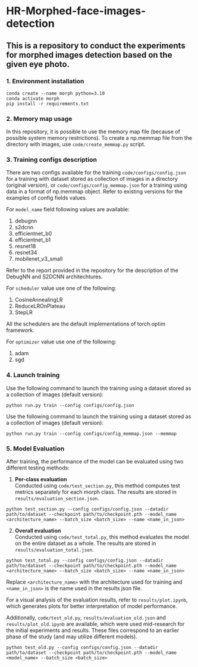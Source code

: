 # HR-Morphed-face-images-detection

## This is a repository to conduct the experiments for morphed images detection based on the given eye photo. 

### 1. Environment installation
```
conda create --name morph python=3.10
conda activate morph
pip install -r requirements.txt
```

### 2. Memory map usage
In this repository, it is possible to use the memory map file (because of possible system memory restrictions). To create a np.memmap file from the directory with images, use ```code/create_memmap.py``` script. 

### 3. Training configs description

There are two configs available for the training ```code/configs/config.json``` for a training with dataset stored as collection of images in a directory (original version), or ```code/configs/config_memmap.json``` for a training using data in a format of np.memmap object. Refer to existing versions for the examples of config fields values. 

For ```model_name``` field following values are available: 
1. debugnn
2. s2dcnn
3. efficientnet_b0
4. efficientnet_b1
5. resnet18
6. resnet34
7. mobilenet_v3_small

Refer to the report provided in the repository for the description of the DebugNN and S2DCNN architechtures. 

For ```scheduler``` value use one of the following: 
1. CosineAnnealingLR
2. ReduceLROnPlateau
3. StepLR

All the schedulers are the default implementations of torch.optim framework. 

For ```optimizer``` value use one of the following: 
1. adam
2. sgd


### 4. Launch training
Use the following command to launch the training using a dataset stored as a collection of images (default version): 
```
python run.py train --config configs/config.json
```

Use the following command to launch the training using a dataset stored as a collection of images (default version): 
```
python run.py train --config configs/config_memmap.json --memmap
```

### 5. Model Evaluation

After training, the performance of the model can be evaluated using two different testing methods:

1. **Per-class evaluation**  
   Conducted using `code/test_section.py`, this method computes test metrics separately for each morph class. The results are stored in `results/evaluation_section.json`.

```
python test_section.py --config configs/config.json --datadir path/to/dataset --checkpoint path/to/checkpoint.pth --model_name <architecture_name> --batch_size <batch_size> --name <name_in_json>
```

2. **Overall evaluation**  
   Conducted using `code/test_total.py`, this method evaluates the model on the entire dataset as a whole. The results are stored in `results/evaluation_total.json`.

```
python test_total.py --config configs/config.json --datadir path/to/dataset --checkpoint path/to/checkpoint.pth --model_name <architecture_name> --batch_size <batch_size> --name <name_in_json>
```

Replace `<architecture_name>` with the architecture used for training and `<name_in_json>` is the name used in the results json file.

For a visual analysis of the evaluation results, refer to `results/plot.ipynb`, which generates plots for better interpretation of model performance.

Additionally, `code/test_old.py`, `results/evaluation_old.json` and `results/plot_old.ipynb` are available, which were used mid-research for the initial experiments and results. These files correspond to an earlier phase of the study (and may utilize different models).

```
python test_old.py --config configs/config.json --datadir path/to/dataset --checkpoint path/to/checkpoint.pth --model_name <model_name> --batch_size <batch_size>
```
